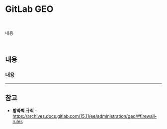 # GitLab GEO

<br>

내용

<br>

## 내용
### 내용

<hr>

## 참고
- **방화벽 규칙** - https://archives.docs.gitlab.com/15.11/ee/administration/geo/#firewall-rules
